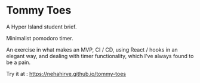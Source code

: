 # Tommy Toes

A Hyper Island student brief.

Minimalist pomodoro timer.

An exercise in what makes an MVP, CI / CD, using React / hooks in an elegant way, and dealing with timer functionality, which I've always found to be a pain.

Try it at : https://nehahirve.github.io/tommy-toes
